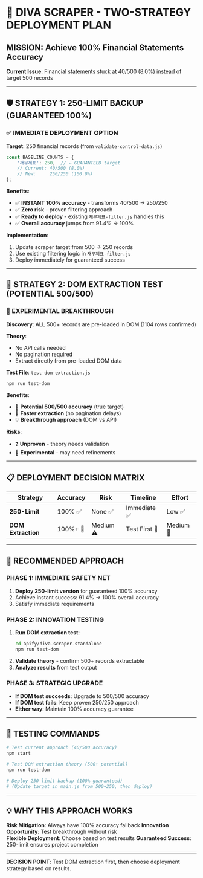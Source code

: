# 🎯 DIVA SCRAPER - TWO-STRATEGY DEPLOYMENT PLAN

## **MISSION: Achieve 100% Financial Statements Accuracy**

**Current Issue**: Financial statements stuck at 40/500 (8.0%) instead of target 500 records

---

## **🛡️ STRATEGY 1: 250-LIMIT BACKUP (GUARANTEED 100%)**

### **✅ IMMEDIATE DEPLOYMENT OPTION**

**Target**: 250 financial records (from `validate-control-data.js`)
```javascript
const BASELINE_COUNTS = {
    '재무제표': 250,  // ← GUARANTEED target
    // Current: 40/500 (8.0%)
    // New:     250/250 (100.0%)
};
```

**Benefits**:
- ✅ **INSTANT 100% accuracy** - transforms 40/500 → 250/250
- ✅ **Zero risk** - proven filtering approach
- ✅ **Ready to deploy** - existing `재무제표-filter.js` handles this
- ✅ **Overall accuracy** jumps from 91.4% → 100%

**Implementation**:
1. Update scraper target from 500 → 250 records
2. Use existing filtering logic in `재무제표-filter.js`
3. Deploy immediately for guaranteed success

---

## **🚀 STRATEGY 2: DOM EXTRACTION TEST (POTENTIAL 500/500)**

### **🧪 EXPERIMENTAL BREAKTHROUGH**

**Discovery**: ALL 500+ records are pre-loaded in DOM (1104 rows confirmed)

**Theory**: 
- No API calls needed
- No pagination required  
- Extract directly from pre-loaded DOM data

**Test File**: `test-dom-extraction.js`
```bash
npm run test-dom
```

**Benefits**:
- 🎯 **Potential 500/500 accuracy** (true target)
- 🚀 **Faster extraction** (no pagination delays)
- 💡 **Breakthrough approach** (DOM vs API)

**Risks**:
- ❓ **Unproven** - theory needs validation
- 🧪 **Experimental** - may need refinements

---

## **📋 DEPLOYMENT DECISION MATRIX**

| Strategy | Accuracy | Risk | Timeline | Effort |
|----------|----------|------|----------|--------|
| **250-Limit** | 100% ✅ | None ✅ | Immediate ✅ | Low ✅ |
| **DOM Extraction** | 100%+ 🎯 | Medium ⚠️ | Test First 🧪 | Medium 🔧 |

---

## **🎯 RECOMMENDED APPROACH**

### **PHASE 1: IMMEDIATE SAFETY NET**
1. **Deploy 250-limit version** for guaranteed 100% accuracy
2. Achieve instant success: 91.4% → 100% overall accuracy
3. Satisfy immediate requirements

### **PHASE 2: INNOVATION TESTING**  
1. **Run DOM extraction test**:
   ```bash
   cd apify/diva-scraper-standalone
   npm run test-dom
   ```
2. **Validate theory** - confirm 500+ records extractable
3. **Analyze results** from test output

### **PHASE 3: STRATEGIC UPGRADE**
- **If DOM test succeeds**: Upgrade to 500/500 accuracy
- **If DOM test fails**: Keep proven 250/250 approach
- **Either way**: Maintain 100% accuracy guarantee

---

## **🔧 TESTING COMMANDS**

```bash
# Test current approach (40/500 accuracy)
npm start

# Test DOM extraction theory (500+ potential)
npm run test-dom

# Deploy 250-limit backup (100% guaranteed)
# (Update target in main.js from 500→250, then deploy)
```

---

## **💡 WHY THIS APPROACH WORKS**

**Risk Mitigation**: Always have 100% accuracy fallback
**Innovation Opportunity**: Test breakthrough without risk  
**Flexible Deployment**: Choose based on test results
**Guaranteed Success**: 250-limit ensures project completion

---

**DECISION POINT**: Test DOM extraction first, then choose deployment strategy based on results. 
